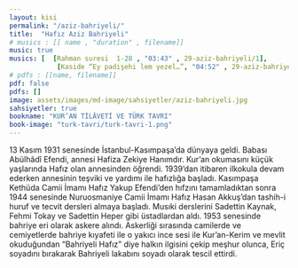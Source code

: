 ```yaml
---
layout: kisi
permalink: "/aziz-bahriyeli/"
title:  "Hafız Aziz Bahriyeli"
# musics : [[ name , "duration" , filename]]
music: true
musics: [  [Rahman suresi  1-28 , "03:43" , 29-aziz-bahriyeli/1],
            [Kaside “Ey padişehi lem yezel…”, "04:52" , 29-aziz-bahriyeli/2]]
# pdfs : [[name, filename]]
pdf: false
pdfs: []
image: assets/images/md-image/sahsiyetler/aziz-bahriyeli.jpg
sahsiyetler: true
bookname: "KUR’AN TİLÂVETİ VE TÜRK TAVRI"
book-image: "turk-tavri/turk-tavri-1.png"
---
```


13 Kasım 1931 senesinde İstanbul-Kasımpaşa’da dünyaya geldi. Babası Abülhâdî Efendi, annesi Hafiza Zekiye Hanımdır. 
Kur’an okumasını küçük yaşlarında Hafız olan annesinden öğrendi. 1939’dan itibaren ilkokula devam ederken annesinin teşviki ve yardımı ile hafızlığa başladı. Kasımpaşa Kethüda Camii İmamı Hafız Yakup Efendi’den hıfzını tamamladıktan sonra 1944 senesinde Nuruosmaniye Camii İmamı Hafız Hasan Akkuş’dan tashih-i huruf ve tecvit dersleri almaya başladı. 
Musıki derslerini Sadettin Kaynak, Fehmi Tokay ve Sadettin Heper gibi üstadlardan aldı. 
1953 senesinde bahriye eri olarak askere alındı. Askerliği sırasında camilerde ve cemiyetlerde bahriye kıyafeti ile o yakıcı ince sesi ile Kur’an-Kerim ve mevlit okuduğundan “Bahriyeli Hafız” diye halkın ilgisini çekip meşhur olunca, Eriç soyadını bırakarak Bahriyeli lakabını soyadı olarak tescil ettirdi. 
